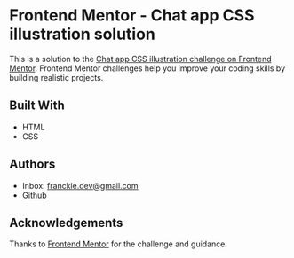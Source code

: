 # Frontend Mentor - Chat app CSS illustration solution

This is a solution to the [Chat app CSS illustration challenge on Frontend Mentor](https://www.frontendmentor.io/challenges/chat-app-css-illustration-O5auMkFqY). Frontend Mentor challenges help you improve your coding skills by building realistic projects. 


## Built With

- HTML
- CSS
## Authors

- Inbox: franckie.dev@gmail.com
- [Github](https://github.com/Fr4nckie/countries-explorer?tab=readme-ov-file)


## Acknowledgements

Thanks to [Frontend Mentor](https://www.frontendmentor.io) for the challenge and guidance.

